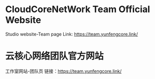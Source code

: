 # CloudCoreNetWork Team Official Website
Studio website-Team page
Link: https://team.yunfengcore.link/

# 云核心网络团队官方网站
工作室网站-团队页
链接：https://team.yunfengcore.link/
